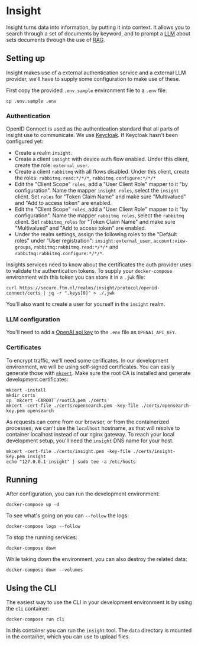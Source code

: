 
# Insight

Insight turns data into information, by putting it into context. It allows you
to search through a set of documents by keyword, and to prompt a
[LLM](https://en.wikipedia.org/wiki/Large_language_model) about sets documents
through the use of
[RAG](https://research.ibm.com/blog/retrieval-augmented-generation-RAG).

## Setting up

Insight makes use of a external authentication service and a external LLM
provider, we'll have to supply some configuration to make use of these.

First copy the provided `.env.sample` environment file to a `.env` file:
```
cp .env.sample .env
```

### Authentication

OpenID Connect is used as the authentication standard that all parts of insight
use to communicate. We use [Keycloak](https://www.keycloak.org/). If Keycloak
hasn't been configured yet:
- Create a realm `insight`.
- Create a client `insight` with device auth flow enabled. Under this client,
  create the role: `external_user`.
- Create a client `rabbitmq` with all flows disabled. Under this client, create
  the roles: `rabbitmq.read:*/*/*`, `rabbitmq.configure:*/*/*`
- Edit the "Client Scope" `roles`, add a "User Client Role" mapper to it "by
  configuration". Name the mapper `insight roles`, select the `insight` client.
  Set `roles` for "Token Claim Name" and make sure "Multivalued" and "Add to
  access token" are enabled.
- Edit the "Client Scope" `roles`, add a "User Client Role" mapper to it "by
  configuration". Name the mapper `rabbitmq roles`, select the `rabbitmq` client.
  Set `rabbitmq_roles` for "Token Claim Name" and make sure "Multivalued" and "Add to
  access token" are enabled.
- Under the realm settings, assign the following roles to the "Default roles"
  under "User registration": `insight:external_user`, `account:view-groups`,
  `rabbitmq:rabbitmq.read:*/*/*` and `rabbitmq:rabbitmq.configure:*/*/*`.

Insights services need to know about the certificates the auth provider uses to
validate the authentication tokens. To supply your `docker-compose` environment
with this token you can store it in a `.jwk` file:
```
curl https://secure.ftm.nl/realms/insight/protocol/openid-connect/certs | jq -r ".keys[0]" > ./.jwk
```

You'll also want to create a user for yourself in the `insight` realm.

### LLM configuration

You'll need to add a [OpenAI api key](https://platform.openai.com/api-keys) to
the `.env` file as `OPENAI_API_KEY`.


### Certificates

To encrypt traffic, we'll need some cerificates. In our development environment,
we will be using self-signed certificates. You can easily generate those with
[`mkcert`](https://github.com/FiloSottile/mkcert). Make sure the root CA is
installed and generate development certificates:
```
mkcert -install
mkdir certs
cp `mkcert -CAROOT`/rootCA.pem ./certs
mkcert -cert-file ./certs/opensearch.pem -key-file ./certs/opensearch-key.pem opensearch 
```

As requests can come from our browser, or from the containerized processes, we
can't use the `localhost` hostname, as that will resolve to container localhost
instead of our nginx gateway. To reach your local development setup, you'll need
the `insight` DNS name for your host.
```
mkcert -cert-file ./certs/insight.pem -key-file ./certs/insight-key.pem insight
echo "127.0.0.1 insight" | sudo tee -a /etc/hosts
```


## Running

After configuration, you can run the development environment:
```
docker-compose up -d
```

To see what's going on you can `--follow` the logs:
```
docker-compose logs --follow
```

To stop the running services:
```
docker-compose down
```

While taking down the environment, you can also destroy the related data:
```
docker-compose down --volumes
```


## Using the CLI

The easiest way to use the CLI in your development environment is by using the
`cli` container:
```
docker-compose run cli
```

In this container you can run the `insight` tool. The `data` directory is
mounted in the container, which you can use to upload files.
